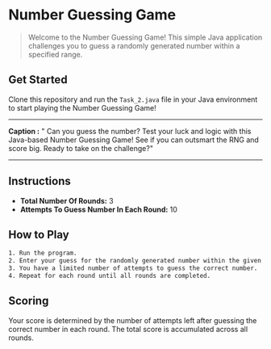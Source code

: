 # Number Guessing Game

> Welcome to the Number Guessing Game! This simple Java application challenges you to guess a randomly generated number within a specified range.

## Get Started

Clone this repository and run the `Task_2.java` file in your Java environment to start playing the Number Guessing Game!

---

**Caption :** " Can you guess the number? Test your luck and logic with this Java-based Number Guessing Game! See if you can outsmart the RNG and score big. Ready to take on the challenge?"

--- 

## Instructions

- **Total Number Of Rounds:** 3
- **Attempts To Guess Number In Each Round:** 10

## How to Play
```bash
1. Run the program.
2. Enter your guess for the randomly generated number within the given range.
3. You have a limited number of attempts to guess the correct number.
4. Repeat for each round until all rounds are completed.
```

## Scoring

Your score is determined by the number of attempts left after guessing the correct number in each round. The total score is accumulated across all rounds.


